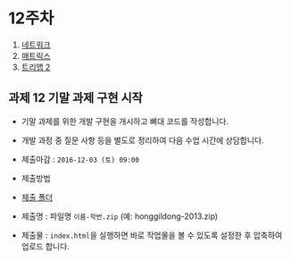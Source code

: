 12주차
===

1. [네트워크](./01_network.md)
2. [매트릭스](./02_매트릭스.md)
3. [트리맵 2](./03_treemap2.md)


## 과제 12 기말 과제 구현 시작

- 기말 과제를 위한 개발 구현을 개시하고 뼈대 코드를 작성합니다.
- 개발 과정 중 질문 사항 등을 별도로 정리하여 다음 수업 시간에 상담합니다.


- 제출마감 : `2016-12-03 (토) 09:00`
- 제출방법
 - [제출 폴더](https://www.dropbox.com/request/vfTqcq7F09RQUyLc255Z)
 - 제출명 : 파일명 `이름-학번.zip` (예: honggildong-2013.zip)
 - 제출물 : `index.html`을 실행하면 바로 작업물을 볼 수 있도록 설정한 후 압축하여 업로드 합니다.
